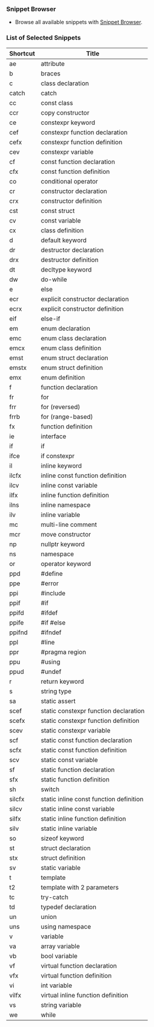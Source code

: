 ### Snippet Browser
* Browse all available snippets with [Snippet Browser](http://pihrt.net/snippetica/snippets?engine=vscode&language=cpp).

### List of Selected Snippets

Shortcut | Title
-------- | -----
ae|attribute
b|braces
c|class declaration
catch|catch
cc|const class
ccr|copy constructor
ce|constexpr keyword
cef|constexpr function declaration
cefx|constexpr function definition
cev|constexpr variable
cf|const function declaration
cfx|const function definition
co|conditional operator
cr|constructor declaration
crx|constructor definition
cst|const struct
cv|const variable
cx|class definition
d|default keyword
dr|destructor declaration
drx|destructor definition
dt|decltype keyword
dw|do\-while
e|else
ecr|explicit constructor declaration
ecrx|explicit constructor definition
eif|else\-if
em|enum declaration
emc|enum class declaration
emcx|enum class definition
emst|enum struct declaration
emstx|enum struct definition
emx|enum definition
f|function declaration
fr|for
frr|for \(reversed\)
frrb|for \(range\-based\)
fx|function definition
ie|interface
if|if
ifce|if constexpr
il|inline keyword
ilcfx|inline const function definition
ilcv|inline const variable
ilfx|inline function definition
ilns|inline namespace
ilv|inline variable
mc|multi\-line comment
mcr|move constructor
np|nullptr keyword
ns|namespace
or|operator keyword
ppd|\#define
ppe|\#error
ppi|\#include
ppif|\#if
ppifd|\#ifdef
ppife|\#if \#else
ppifnd|\#ifndef
ppl|\#line
ppr|\#pragma region
ppu|\#using
ppud|\#undef
r|return keyword
s|string type
sa|static assert
scef|static constexpr function declaration
scefx|static constexpr function definition
scev|static constexpr variable
scf|static const function declaration
scfx|static const function definition
scv|static const variable
sf|static function declaration
sfx|static function definition
sh|switch
silcfx|static inline const function definition
silcv|static inline const variable
silfx|static inline function definition
silv|static inline variable
so|sizeof keyword
st|struct declaration
stx|struct definition
sv|static variable
t|template
t2|template with 2 parameters
tc|try\-catch
td|typedef declaration
un|union
uns|using namespace
v|variable
va|array variable
vb|bool variable
vf|virtual function declaration
vfx|virtual function definition
vi|int variable
vilfx|virtual inline function definition
vs|string variable
we|while
